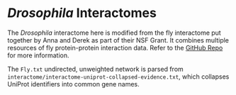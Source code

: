 # _Drosophila_ Interactomes

The _Drosophila_ interactome here is modified from the fly interactome put together by Anna and Derek as part of their NSF Grant.  It combines multiple resources of fly protein-protein interaction data.  Refer to the [GitHub Repo](https://github.com/annaritz/fly-interactome) for more information.

The `Fly.txt` undirected, unweighted network is parsed from `interactome/interactome-uniprot-collapsed-evidence.txt`, which collapses UniProt identifiers into common gene names.
